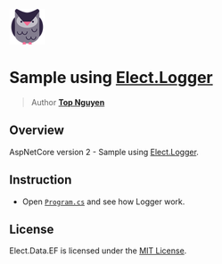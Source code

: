 ﻿![Logo](../../../Logo.png)
# Sample using [Elect.Logger](../../../src/Logger/Elect.Logger/README.md)
> Author [**Top Nguyen**](http://topnguyen.com)

## Overview

AspNetCore version 2 - Sample using [Elect.Logger](../../../src/Logger/Elect.Logger/README.md).

## Instruction

- Open [`Program.cs`](Program.cs) and see how Logger work.

## License
Elect.Data.EF is licensed under the [MIT License](../../../LICENSE).